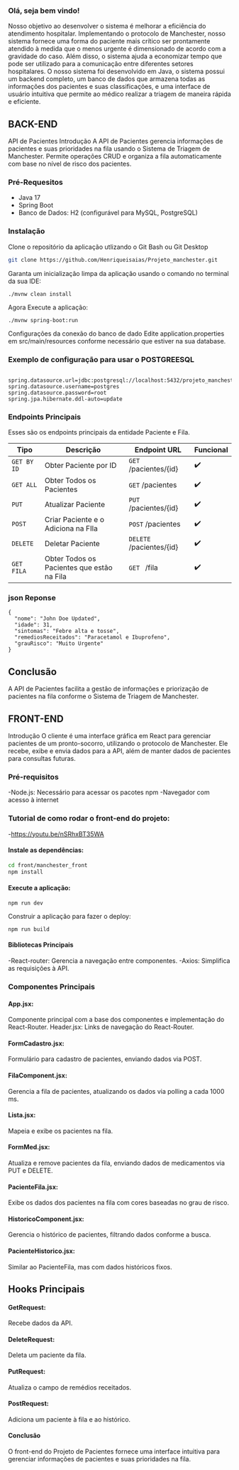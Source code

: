 ### Olá, seja bem vindo!
Nosso objetivo ao desenvolver o sistema é melhorar a eficiência do atendimento hospitalar.
Implementando o protocolo de Manchester, nosso sistema fornece uma forma do paciente mais crítico ser prontamente atendido à medida que o menos urgente é dimensionado de acordo com a gravidade do caso.
Além disso, o sistema ajuda a economizar tempo que pode ser utilizado para a comunicação entre diferentes setores hospitalares.
O nosso sistema foi desenvolvido em Java, o sistema possui um backend completo, um banco de dados que armazena todas as informações dos pacientes e suas classificações,
e uma interface de usuário intuitiva que permite ao médico realizar a triagem de maneira rápida e eficiente.

## BACK-END

API de Pacientes
Introdução
A API de Pacientes gerencia informações de pacientes e suas prioridades na fila usando o Sistema de Triagem de Manchester. Permite operações CRUD e organiza a fila automaticamente com base no nível de risco dos pacientes.

### Pré-Requesitos

- Java 17
- Spring Boot
- Banco de Dados: H2 (configurável para MySQL, PostgreSQL)

### Instalação
Clone o repositório da aplicação utlizando o Git Bash ou Git Desktop
```bash
git clone https://github.com/Henriqueisaias/Projeto_manchester.git
```
Garanta um inicialização limpa da aplicação usando o comando no terminal da sua IDE:
```shell
./mvnw clean install
```
Agora Execute a aplicação:
```shell
./mvnw spring-boot:run
```
Configurações da conexão do banco de dado
Edite application.properties em src/main/resources conforme necessário que estiver na sua database.

### Exemplo de configuração para usar o POSTGREESQL

```shell

spring.datasource.url=jdbc:postgresql://localhost:5432/projeto_manchester
spring.datasource.username=postgres
spring.datasource.password=root
spring.jpa.hibernate.ddl-auto=update

```
### Endpoints Principais

Esses são os endpoints principais da entidade Paciente e Fila.

| Tipo              | Descrição                                                                           | Endpoint URL             | Funcional|
| ----------------- | ----------------------------------------------------------------------------------- | ------------------------ | ----------- |
| `GET BY ID`       | Obter Paciente por ID                                                               | `GET` /pacientes/{id}    |    ✔️      |
| `GET ALL`         | Obter Todos os Pacientes                                                            | `GET` /pacientes         |    ✔️      |
| `PUT`             | Atualizar Paciente                                                                  | `PUT` /pacientes/{id}    |    ✔️      |
| `POST`            | Criar Paciente e o Adiciona na FIla                                                 | `POST` /pacientes        |    ✔️      |
| `DELETE`          | Deletar Paciente                                                                    | `DELETE` /pacientes/{id} |    ✔️      |
| `GET FILA`        | Obter Todos os Pacientes que estão na Fila                                          | `GET ` /fila             |    ✔️      |



### json Reponse

```shell
{
  "nome": "John Doe Updated",
  "idade": 31,
  "sintomas": "Febre alta e tosse",
  "remediosReceitados": "Paracetamol e Ibuprofeno",
  "grauRisco": "Muito Urgente"
}
```


## Conclusão
A API de Pacientes facilita a gestão de informações e priorização de pacientes na fila conforme o Sistema de Triagem de Manchester.


## FRONT-END
Introdução
O cliente é uma interface gráfica em React para gerenciar pacientes de um pronto-socorro, utilizando o protocolo de Manchester. Ele recebe, exibe e envia dados para a API, além de manter dados de pacientes para consultas futuras.

### Pré-requisitos
-Node.js: Necessário para acessar os pacotes npm
-Navegador com acesso à internet

### Tutorial de como rodar o front-end do projeto:
-https://youtu.be/nSRhxBT35WA


#### Instale as dependências:
```bash
cd front/manchester_front
npm install
```

#### Execute a aplicação:
```
npm run dev
```
Construir a aplicação para fazer o deploy:
```
npm run build
```

#### Bibliotecas Principais
-React-router: Gerencia a navegação entre componentes.
-Axios: Simplifica as requisições à API.

### Componentes Principais

#### App.jsx: 
Componente principal com a base dos componentes e implementação do React-Router.
Header.jsx: Links de navegação do React-Router.

#### FormCadastro.jsx:
Formulário para cadastro de pacientes, enviando dados via POST.

#### FilaComponent.jsx: 
Gerencia a fila de pacientes, atualizando os dados via polling a cada 1000 ms.

#### Lista.jsx: 
Mapeia e exibe os pacientes na fila.

#### FormMed.jsx:
Atualiza e remove pacientes da fila, enviando dados de medicamentos via PUT e DELETE.

#### PacienteFila.jsx:
Exibe os dados dos pacientes na fila com cores baseadas no grau de risco.

#### HistoricoComponent.jsx:
Gerencia o histórico de pacientes, filtrando dados conforme a busca.

#### PacienteHistorico.jsx:
Similar ao PacienteFila, mas com dados históricos fixos.

## Hooks Principais
#### GetRequest:
Recebe dados da API.

#### DeleteRequest: 
Deleta um paciente da fila.

#### PutRequest:
Atualiza o campo de remédios receitados.

#### PostRequest:
Adiciona um paciente à fila e ao histórico.

#### Conclusão
O front-end do Projeto de Pacientes fornece uma interface intuitiva para gerenciar informações de pacientes e suas prioridades na fila.




